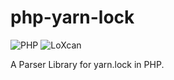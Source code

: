 # php-yarn-lock
![PHP](https://github.com/siketyan/php-yarn-lock/workflows/PHP/badge.svg)
![LoXcan](https://github.com/siketyan/php-yarn-lock/workflows/LoXcan/badge.svg)

A Parser Library for yarn.lock in PHP.
